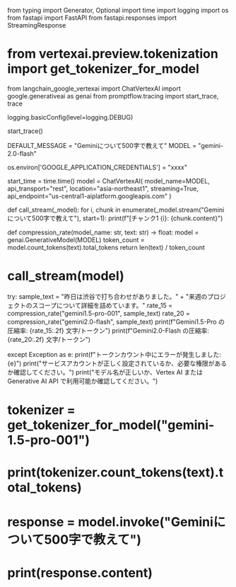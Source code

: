 from typing import Generator, Optional
import time
import logging
import os
from fastapi import FastAPI
from fastapi.responses import StreamingResponse
# from vertexai.preview.tokenization import get_tokenizer_for_model
from langchain_google_vertexai import ChatVertexAI
import google.generativeai as genai
from promptflow.tracing import start_trace, trace


logging.basicConfig(level=logging.DEBUG)

start_trace()

DEFAULT_MESSAGE = "Geminiについて500字で教えて"
MODEL = "gemini-2.0-flash"

os.environ['GOOGLE_APPLICATION_CREDENTIALS'] = "xxxx"

start_time = time.time()
model = ChatVertexAI(
    model_name=MODEL,
    api_transport="rest",
    location="asia-northeast1",
    streaming=True,
    api_endpoint="us-central1-aiplatform.googleapis.com"
)

def call_stream(_model):
    for i, chunk in enumerate(_model.stream("Geminiについて500字で教えて"), start=1):
        print(f"[チャンク1 {i}: {chunk.content}")


def compression_rate(model_name: str, text: str) -> float:
    model = genai.GenerativeModel(MODEL)
    token_count = model.count_tokens(text).total_tokens
    return len(text) / token_count

# call_stream(model)
try:
   sample_text = "昨日は渋谷で打ち合わせがありました。" + "来週のプロジェクトのスコープについて詳細を詰めています。"
   rate_15 = compression_rate("gemini1.5-pro-001", sample_text)
   rate_20 = compression_rate("gemini2.0-flash", sample_text)
   print(f"Gemini1.5-Pro の圧縮率: {rate_15:.2f} 文字/トークン")
   print(f"Gemini2.0-Flash の圧縮率: {rate_20:.2f} 文字/トークン")

except Exception as e:
    print(f"トークンカウント中にエラーが発生しました: {e}")
    print("サービスアカウントが正しく設定されているか、必要な権限があるか確認してください。")
    print("モデル名が正しいか、Vertex AI または Generative AI API で利用可能か確認してください。")

# tokenizer = get_tokenizer_for_model("gemini-1.5-pro-001")
# print(tokenizer.count_tokens(text).total_tokens)

# response = model.invoke("Geminiについて500字で教えて")
# print(response.content)

